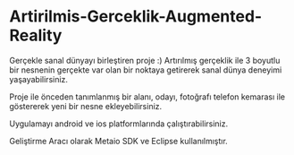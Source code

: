 # Artirilmis-Gerceklik-Augmented-Reality
Gerçekle sanal dünyayı birleştiren proje :)  Artırılmış gerçeklik ile 3 boyutlu bir nesnenin gerçekte var olan bir noktaya getirerek sanal dünya deneyimi yaşayabilirsiniz.

Proje ile önceden tanımlanmış bir alanı, odayı, fotoğrafı telefon kemarası ile göstererek yeni bir nesne ekleyebilirsiniz.

Uygulamayı android ve ios platformlarında çalıştırabilirsiniz.

Geliştirme Aracı olarak Metaio SDK ve Eclipse kullanılmıştır.


